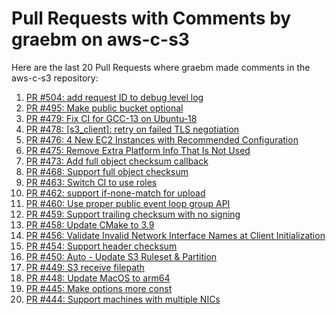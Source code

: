 # Pull Requests with Comments by graebm on aws-c-s3

Here are the last 20 Pull Requests where graebm made comments in the aws-c-s3 repository:

1. [PR #504: add request ID to debug level log](https://github.com/awslabs/aws-c-s3/pull/504)
2. [PR #495: Make public bucket optional](https://github.com/awslabs/aws-c-s3/pull/495)
3. [PR #479: Fix CI for GCC-13 on Ubuntu-18](https://github.com/awslabs/aws-c-s3/pull/479)
4. [PR #478: [s3_client]: retry on failed TLS negotiation](https://github.com/awslabs/aws-c-s3/pull/478)
5. [PR #476: 4 New EC2 Instances with Recommended Configuration](https://github.com/awslabs/aws-c-s3/pull/476)
6. [PR #475: Remove Extra Platform Info That Is Not Used](https://github.com/awslabs/aws-c-s3/pull/475)
7. [PR #473: Add full object checksum callback](https://github.com/awslabs/aws-c-s3/pull/473)
8. [PR #468: Support full object checksum](https://github.com/awslabs/aws-c-s3/pull/468)
9. [PR #463: Switch CI to use roles](https://github.com/awslabs/aws-c-s3/pull/463)
10. [PR #462: support if-none-match for upload](https://github.com/awslabs/aws-c-s3/pull/462)
11. [PR #460: Use proper public event loop group API](https://github.com/awslabs/aws-c-s3/pull/460)
12. [PR #459: Support trailing checksum with no signing](https://github.com/awslabs/aws-c-s3/pull/459)
13. [PR #458: Update CMake to 3.9](https://github.com/awslabs/aws-c-s3/pull/458)
14. [PR #456: Validate Invalid Network Interface Names at Client Initialization](https://github.com/awslabs/aws-c-s3/pull/456)
15. [PR #454: Support header checksum](https://github.com/awslabs/aws-c-s3/pull/454)
16. [PR #450: Auto - Update S3 Ruleset & Partition](https://github.com/awslabs/aws-c-s3/pull/450)
17. [PR #449: S3 receive filepath](https://github.com/awslabs/aws-c-s3/pull/449)
18. [PR #448: Update MacOS to arm64](https://github.com/awslabs/aws-c-s3/pull/448)
19. [PR #445: Make options more const](https://github.com/awslabs/aws-c-s3/pull/445)
20. [PR #444: Support machines with multiple NICs](https://github.com/awslabs/aws-c-s3/pull/444)